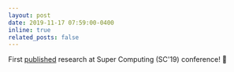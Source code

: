 ```yaml
---
layout: post
date: 2019-11-17 07:59:00-0400
inline: true
related_posts: false
---
```


First [published](https://sc19.supercomputing.org/presentation/index-id=ws_dls120&sess=sess101.html) research at Super Computing (SC'19) conference! 🥇

